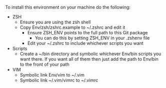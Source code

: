 To install this environment on your machine do the following:
* ZSH
    * Ensure you are using the zsh shell
    * Copy Env/zsh/zshrc.example to ~/.zshrc and edit it
        * Ensure ZSH_ENV points to the full path to this Git package
            * You can do this by setting ZSH_ENV in your .zshenv file
        * Edit your ~/.zshrc to include whichever scripts you want
* Scripts
    * Create a ~/bin directory and symbolic whichever Env/bin scripts you want there.  If you want all of them then just add the path to Env/bin to the front of your path
* VIM
    * Symbolic link Env/vim to ~/.vim
    * Symbolic link ~/.vim/vimrc to ~/.vimrc
